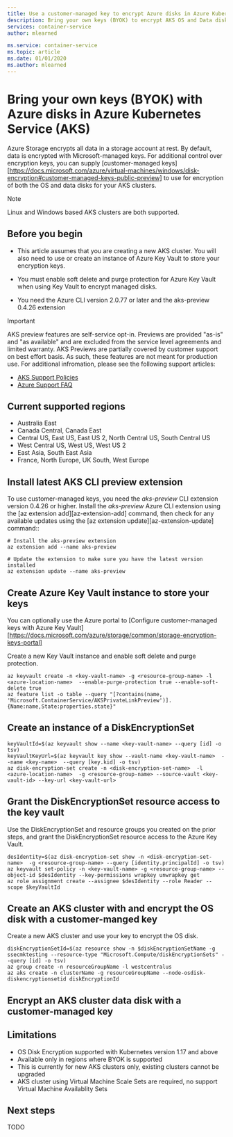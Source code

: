 ```yaml
---
title: Use a customer-managed key to encrypt Azure disks in Azure Kubernetes Service (AKS)
description: Bring your own keys (BYOK) to encrypt AKS OS and Data disks.
services: container-service
author: mlearned

ms.service: container-service
ms.topic: article
ms.date: 01/01/2020
ms.author: mlearned
---
```


# Bring your own keys (BYOK) with Azure disks in Azure Kubernetes Service (AKS)

Azure Storage encrypts all data in a storage account at rest. By default, data is encrypted with Microsoft-managed keys. For additional control over encryption keys, you can supply [customer-managed keys][https://docs.microsoft.com/azure/virtual-machines/windows/disk-encryption#customer-managed-keys-public-preview] to use for encryption of both the OS and data disks for your AKS clusters.

> [!NOTE]
> Linux and Windows based AKS clusters are both supported.

## Before you begin

* This article assumes that you are creating a new AKS cluster.  You will also need to use or create an instance of Azure Key Vault to store your encryption keys.

* You must enable soft delete and purge protection for Azure Key Vault when using Key Vault to encrypt managed disks.

* You need the Azure CLI version 2.0.77 or later and the aks-preview 0.4.26 extension

> [!IMPORTANT]
> AKS preview features are self-service opt-in. Previews are provided "as-is" and "as available" and are excluded from the service level agreements and limited warranty. AKS Previews are partially covered by customer support on best effort basis. As such, these features are not meant for production use. For additional infromation, please see the following support articles:
>
> * [AKS Support Policies](support-policies.md)
> * [Azure Support FAQ](faq.md)


## Current supported regions

* Australia East
* Canada Central, Canada East
* Central US, East US, East US 2, North Central US, South Central US
* West Central US, West US, West US 2
* East Asia, South East Asia
* France, North Europe, UK South, West Europe

## Install latest AKS CLI preview extension

To use customer-managed keys, you need the *aks-preview* CLI extension version 0.4.26 or higher. Install the *aks-preview* Azure CLI extension using the [az extension add][az-extension-add] command, then check for any available updates using the [az extension update][az-extension-update] command::

```azurecli-interactive
# Install the aks-preview extension
az extension add --name aks-preview

# Update the extension to make sure you have the latest version installed
az extension update --name aks-preview
```

## Create Azure Key Vault instance to store your keys

You can optionally use the Azure portal to [Configure customer-managed keys with Azure Key Vault][https://docs.microsoft.com/azure/storage/common/storage-encryption-keys-portal]

Create a new Key Vault instance and enable soft delete and purge protection.

```azurecli-interactive
az keyvault create -n <key-vault-name> -g <resource-group-name> -l <azure-location-name>  --enable-purge-protection true --enable-soft-delete true
az feature list -o table --query "[?contains(name, 'Microsoft.ContainerService/AKSPrivateLinkPreview')].{Name:name,State:properties.state}"
```

## Create an instance of a DiskEncryptionSet
    
```azurecli
keyVaultId=$(az keyvault show --name <key-vault-name> --query [id] -o tsv)
keyVaultKeyUrl=$(az keyvault key show --vault-name <key-vault-name>  --name <key-name>  --query [key.kid] -o tsv)
az disk-encryption-set create -n <disk-encryption-set-name>  -l <azure-location-name>  -g <resource-group-name> --source-vault <key-vault-id> --key-url <key-vault-url> 
```

## Grant the DiskEncryptionSet resource access to the key vault

Use the DiskEncryptionSet and resource groups you created on the prior steps, and grant the DiskEncryptionSet resource access to the Azure Key Vault.

```azurecli
desIdentity=$(az disk-encryption-set show -n <disk-encryption-set-name>  -g <resource-group-name> --query [identity.principalId] -o tsv)
az keyvault set-policy -n <key-vault-name> -g <resource-group-name> --object-id $desIdentity --key-permissions wrapkey unwrapkey get
az role assignment create --assignee $desIdentity --role Reader --scope $keyVaultId
```

## Create an AKS cluster with and encrypt the OS disk with a customer-manged key

Create a new AKS cluster and use your key to encrypt the OS disk.

```azurecli-interactive
diskEncryptionSetId=$(az resource show -n $diskEncryptionSetName -g ssecmktesting --resource-type "Microsoft.Compute/diskEncryptionSets" --query [id] -o tsv)
az group create -n resourceGroupName -l westcentralus
az aks create -n clusterName -g resourceGroupName --node-osdisk-diskencryptionsetid diskEncryptionId
```

## Encrypt an AKS cluster data disk with a customer-managed key

## Limitations

* OS Disk Encryption supported with Kubernetes version 1.17 and above   
* Available only in regions where BYOK is supported
* This is currently for new AKS clusters only, existing clusters cannot be upgraded
* AKS cluster using Virtual Machine Scale Sets are required, no support Virtual Machine Availablity Sets


## Next steps

TODO

<!-- LINKS - external -->
[access-modes]: https://kubernetes.io/docs/concepts/storage/persistent-volumes/#access-modes
[kubectl-apply]: https://kubernetes.io/docs/reference/generated/kubectl/kubectl-commands#apply
[kubectl-get]: https://kubernetes.io/docs/reference/generated/kubectl/kubectl-commands#get
[kubernetes-storage-classes]: https://kubernetes.io/docs/concepts/storage/storage-classes/
[kubernetes-volumes]: https://kubernetes.io/docs/concepts/storage/persistent-volumes/
[managed-disk-pricing-performance]: https://azure.microsoft.com/pricing/details/managed-disks/

<!-- LINKS - internal -->
[azure-disk-volume]: azure-disk-volume.md
[azure-files-pvc]: azure-files-dynamic-pv.md
[premium-storage]: ../virtual-machines/windows/disks-types.md
[az-disk-list]: /cli/azure/disk#az-disk-list
[az-snapshot-create]: /cli/azure/snapshot#az-snapshot-create
[az-disk-create]: /cli/azure/disk#az-disk-create
[az-disk-show]: /cli/azure/disk#az-disk-show
[aks-quickstart-cli]: kubernetes-walkthrough.md
[aks-quickstart-portal]: kubernetes-walkthrough-portal.md
[install-azure-cli]: /cli/azure/install-azure-cli
[operator-best-practices-storage]: operator-best-practices-storage.md
[concepts-storage]: concepts-storage.md
[storage-class-concepts]: concepts-storage.md#storage-classes
